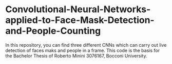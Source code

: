 # Convolutional-Neural-Networks-applied-to-Face-Mask-Detection-and-People-Counting
In this repository, you can find three different CNNs which can carry out live detection of faces maks and people in a frame. This code is the basis for the Bachelor Thesis of Roberto Minini 3076167, Bocconi University.
